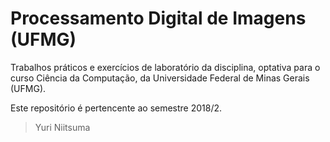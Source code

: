# Processamento Digital de Imagens (UFMG)

Trabalhos práticos e exercícios de laboratório da disciplina, optativa para o curso Ciência da Computação, da Universidade Federal de Minas Gerais (UFMG).

Este repositório é pertencente ao semestre 2018/2.

> Yuri Niitsuma
